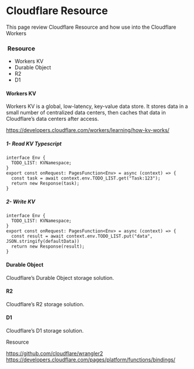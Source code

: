 # Cloudflare Resource

This page review Cloudflare Resource and how use into the Cloudflare Workers

###  Resource 

+ Workers KV 
+ Durable Object 
+ R2
+ D1 

#### Workers KV  

Workers KV is a global, low-latency, key-value data store. It stores data in a small number of centralized data centers, then caches that data in Cloudflare’s data centers after access. 

https://developers.cloudflare.com/workers/learning/how-kv-works/

##### 1- Read KV Typescript

```code
interface Env {
  TODO_LIST: KVNamespace;
}
export const onRequest: PagesFunction<Env> = async (context) => {
  const task = await context.env.TODO_LIST.get("Task:123");
  return new Response(task);
}

```

##### 2- Write KV


```code
interface Env {
  TODO_LIST: KVNamespace;
}
export const onRequest: PagesFunction<Env> = async (context) => {
  const result = await context.env.TODO_LIST.put("data", JSON.stringify(defaultData))
  return new Response(result);
}

```

#### Durable Object  

Cloudflare’s Durable Object storage solution. 

#### R2 

Cloudflare’s R2 storage solution. 

#### D1 

Cloudflare’s D1 storage solution. 


Resource 

https://github.com/cloudflare/wrangler2
https://developers.cloudflare.com/pages/platform/functions/bindings/
